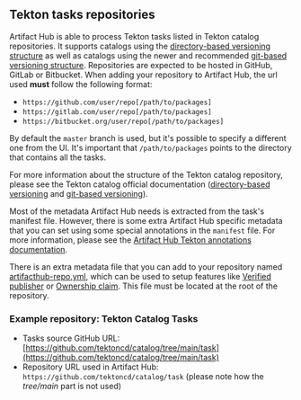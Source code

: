 ## Tekton tasks repositories

Artifact Hub is able to process Tekton tasks listed in Tekton catalog repositories. It supports catalogs using the [directory-based versioning structure](https://github.com/tektoncd/catalog#catalog-structure) as well as catalogs using the newer and recommended [git-based versioning structure](https://github.com/tektoncd/community/blob/main/teps/0115-tekton-catalog-git-based-versioning.md#git-based-versioning). Repositories are expected to be hosted in GitHub, GitLab or Bitbucket. When adding your repository to Artifact Hub, the url used **must** follow the following format:

- `https://github.com/user/repo[/path/to/packages]`
- `https://gitlab.com/user/repo[/path/to/packages]`
- `https://bitbucket.org/user/repo[/path/to/packages]`

By default the `master` branch is used, but it's possible to specify a different one from the UI. It's important that `/path/to/packages` points to the directory that contains all the tasks.

For more information about the structure of the Tekton catalog repository, please see the Tekton catalog official documentation ([directory-based versioning](https://github.com/tektoncd/catalog#catalog-structure) and [git-based versioning](https://github.com/tektoncd/community/blob/main/teps/0115-tekton-catalog-git-based-versioning.md#git-based-versioning)).

Most of the metadata Artifact Hub needs is extracted from the task's manifest file. However, there is some extra Artifact Hub specific metadata that you can set using some special annotations in the `manifest` file. For more information, please see the [Artifact Hub Tekton annotations documentation](https://github.com/khulnasoft/hub/blob/master/docs/tekton_annotations.md).

There is an extra metadata file that you can add to your repository named [artifacthub-repo.yml](https://github.com/khulnasoft/hub/blob/master/docs/metadata/artifacthub-repo.yml), which can be used to setup features like [Verified publisher](https://github.com/khulnasoft/hub/blob/master/docs/repositories.md#verified-publisher) or [Ownership claim](https://github.com/khulnasoft/hub/blob/master/docs/repositories.md#ownership-claim). This file must be located at the root of the repository.

### Example repository: Tekton Catalog Tasks

- Tasks source GitHub URL: [https://github.com/tektoncd/catalog/tree/main/task](https://github.com/tektoncd/catalog/tree/main/task)
- Repository URL used in Artifact Hub: `https://github.com/tektoncd/catalog/task` (please note how the *tree/main* part is not used)
